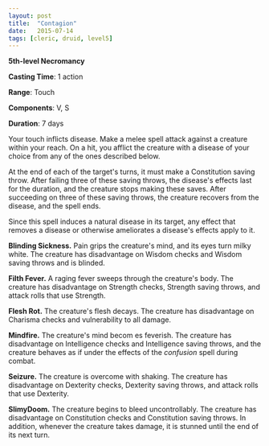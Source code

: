 ```yaml
---
layout: post
title:  "Contagion"
date:   2015-07-14
tags: [cleric, druid, level5]
---
```


**5th-level Necromancy**

**Casting Time**: 1 action

**Range**: Touch

**Components**: V, S

**Duration**: 7 days

Your touch inflicts disease. Make a melee spell attack against a creature within your reach. On a hit, you afflict the creature with a disease of your choice from any of the ones described below.

At the end of each of the target's turns, it must make a Constitution saving throw. After failing three of these saving throws, the disease's effects last for the duration, and the creature stops making these saves. After succeeding on three of these saving throws, the creature recovers from the disease, and the spell ends.

Since this spell induces a natural disease in its target, any effect that removes a disease or otherwise ameliorates a disease's effects apply to it.

**Blinding Sickness.** Pain grips the creature's mind, and its eyes turn milky white. The creature has disadvantage on Wisdom checks and Wisdom saving throws and is blinded.

**Filth Fever.** A raging fever sweeps through the creature's body. The creature has disadvantage on Strength checks, Strength saving throws, and attack rolls that use Strength.

**Flesh Rot.** The creature's flesh decays. The creature has disadvantage on Charisma checks and vulnerability to all damage.

**Mindfire.** The creature's mind becom es feverish. The creature has disadvantage on Intelligence checks and Intelligence saving throws, and the creature behaves as if under the effects of the *confusion* spell during combat.

**Seizure.** The creature is overcome with shaking. The creature has disadvantage on Dexterity checks, Dexterity saving throws, and attack rolls that use Dexterity.

**SlimyDoom.** The creature begins to bleed uncontrollably. The creature has disadvantage on Constitution checks and Constitution saving throws. In addition, whenever the creature takes damage, it is stunned until the end of its next turn.